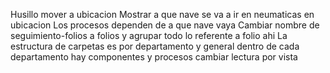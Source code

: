 Husillo mover a ubicacion
Mostrar a que nave se va a ir en neumaticas en ubicacion
Los procesos dependen de a que nave vaya
Cambiar nombre de seguimiento-folios a folios y agrupar todo lo referente a folio ahi
La estructura de carpetas es por departamento y general dentro de cada departamento hay componentes y procesos
cambiar lectura por vista